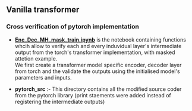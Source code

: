 ## Vanilla transformer 

### Cross verification of pytorch implementation 


- **[Enc_Dec_MH_mask_train.ipynb](Enc_Dec_MH_mask_train.ipynb)** is the notebook containing functions whcih allow to verify each and every induvidual layer's intermediate output from the torch's transformer implementation, with masked attetion example. 
\
We first create a transformer model specific encoder, decoder layer from torch and the validate the outputs using the initialised model's parameters and inputs. 

- **pytorch_src** :- This directory contains all the modified source coder from the pytorch library (print staements were added instead of registering the intermediate outputs)

